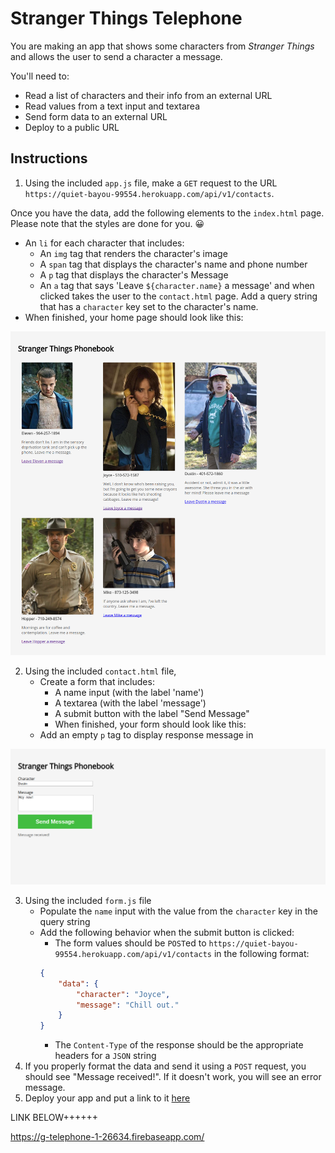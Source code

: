 # Stranger Things Telephone

You are making an app that shows some characters from _Stranger Things_ and allows the user to send a character a message.

You'll need to:
* Read a list of characters and their info from an external URL
* Read values from a text input and textarea
* Send form data to an external URL
* Deploy to a public URL

## Instructions

1. Using the included `app.js` file, make a `GET` request to the URL `https://quiet-bayou-99554.herokuapp.com/api/v1/contacts`.

Once you have the data, add the following elements to the `index.html` page. Please note that the styles are done for you. 😀
* An `li` for each character that includes:
  * An `img` tag that renders the character's image
  * A `span` tag that displays the character's name and phone number
  * A `p` tag that displays the character's Message
  * An `a` tag that says 'Leave `${character.name}` a message' and when clicked takes the user to the `contact.html` page. Add a query string that has a `character` key set to the character's name.
* When finished, your home page should look like this:

![Home Page](assets/home-page.png)

2. Using the included `contact.html` file,
    * Create a form that includes:
        * A name input (with the label 'name')
        * A textarea (with the label 'message')
        * A submit button with the label "Send Message"
        * When finished, your form should look like this:
    * Add an empty `p` tag to display response message in

![Contact Page](assets/contact-page.png)

3. Using the included `form.js` file
    * Populate the `name` input with the value from the `character` key in the query string
    * Add the following behavior when the submit button is clicked:
        * The form values should be `POST`ed to `https://quiet-bayou-99554.herokuapp.com/api/v1/contacts` in the following format:
        ```json
        {
            "data": {
                "character": "Joyce",
                "message": "Chill out."
            }
        }
        ```
        * The `Content-Type` of the response should be the appropriate headers for a `JSON` string
4. If you properly format the data and send it using a `POST` request, you should see "Message received!". If it doesn't work, you will see an error message.
5. Deploy your app and put a link to it [here](#)



LINK BELOW++++++


https://g-telephone-1-26634.firebaseapp.com/
